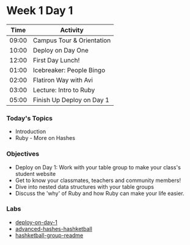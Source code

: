 # Week 1 Day 1

| Time | Activity |
| --- | --- |
09:00 | Campus Tour & Orientation
10:00 | Deploy on Day One
12:00 | First Day Lunch!
01:00 | Icebreaker: People Bingo
02:00 | Flatiron Way with Avi
03:00 | Lecture: Intro to Ruby
05:00 | Finish Up Deploy on Day 1

### Today's Topics
+ Introduction
+ Ruby - More on Hashes
### Objectives

- Deploy on Day 1: Work with your table group to make your class's student website
- Get to know your classmates, teachers and community members!
- Dive into nested data structures with your table groups
- Discuss the 'why' of Ruby and how Ruby can make your life easier.

### Labs

- [deploy-on-day-1](http://www.github.com/learn-co-students/deploy-on-day-1-web-0217)
- [advanced-hashes-hashketball](http://www.github.com/learn-co-students/advanced-hashes-hashketball-web-0217)
- [hashketball-group-readme](http://www.github.com/learn-co-students/hashketball-group-readme-web-0217)
